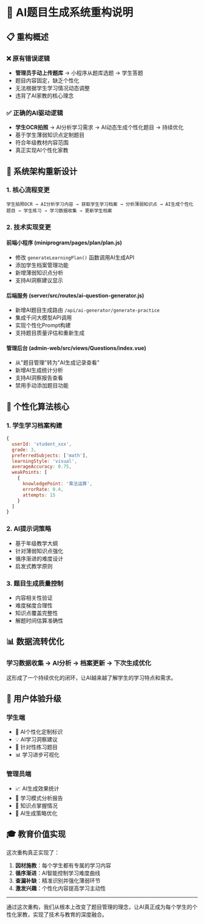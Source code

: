 # 🤖 AI题目生成系统重构说明

## 📋 重构概述

### ❌ 原有错误逻辑
- **管理员手动上传题库** → 小程序从题库选题 → 学生答题
- 题目内容固定，缺乏个性化
- 无法根据学生学习情况动态调整
- 违背了AI家教的核心理念

### ✅ 正确的AI驱动逻辑
- **学生OCR拍照** → AI分析学习需求 → AI动态生成个性化题目 → 持续优化
- 基于学生薄弱知识点定制题目
- 符合年级教材内容范围
- 真正实现AI个性化家教

## 🔄 系统架构重新设计

### 1. 核心流程变更

```
学生拍照OCR → AI分析学习内容 → 获取学生学习档案 → 分析薄弱知识点 → AI生成个性化题目 → 学生练习 → 学习数据收集 → 更新学生档案
```

### 2. 技术实现变更

#### 前端小程序 (miniprogram/pages/plan/plan.js)
- 修改 `generateLearningPlan()` 函数调用AI生成API
- 添加学生档案管理功能
- 新增薄弱知识点分析
- 支持AI洞察建议显示

#### 后端服务 (server/src/routes/ai-question-generator.js)
- 新增AI题目生成路由 `/api/ai-generator/generate-practice`
- 集成千问大模型API调用
- 实现个性化Prompt构建
- 支持题目质量评估和重新生成

#### 管理后台 (admin-web/src/views/Questions/index.vue)
- 从"题目管理"转为"AI生成记录查看"
- 新增AI生成统计分析
- 支持AI洞察报告查看
- 禁用手动添加题目功能

## 🎯 个性化算法核心

### 1. 学生学习档案构建
```javascript
{
  userId: 'student_xxx',
  grade: 3,
  preferredSubjects: ['math'],
  learningStyle: 'visual',
  averageAccuracy: 0.75,
  weakPoints: [
    {
      knowledgePoint: '乘法运算',
      errorRate: 0.4,
      attempts: 15
    }
  ]
}
```

### 2. AI提示词策略
- 基于年级教学大纲
- 针对薄弱知识点强化
- 循序渐进的难度设计
- 启发式教学原则

### 3. 题目生成质量控制
- 内容相关性验证
- 难度梯度合理性
- 知识点覆盖完整性
- 解题时间估算准确性

## 📊 数据流转优化

### 学习数据收集 → AI分析 → 档案更新 → 下次生成优化

这形成了一个持续优化的闭环，让AI越来越了解学生的学习特点和需求。

## 🚀 用户体验升级

### 学生端
- 🤖 AI个性化定制标识
- 💡 AI学习洞察建议
- 🎯 针对性练习题目
- 📊 学习进步可视化

### 管理员端
- 📈 AI生成效果统计
- 🧠 学习模式分析报告
- 🎯 知识点掌握情况
- 🔄 AI生成策略优化

## 🎓 教育价值实现

这次重构真正实现了：
1. **因材施教**：每个学生都有专属的学习内容
2. **循序渐进**：AI智能控制学习难度曲线
3. **查漏补缺**：精准识别并强化薄弱环节
4. **激发兴趣**：个性化内容提高学习主动性

---

通过这次重构，我们从根本上改变了题目管理的理念，让AI真正成为每个学生的个性化家教，实现了技术与教育的深度融合。 